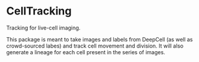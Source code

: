 # CellTracking

Tracking for live-cell imaging.

This package is meant to take images and labels from DeepCell (as well as crowd-sourced labes) and track cell movement and division. It will also generate a lineage for each cell present in the series of images.
